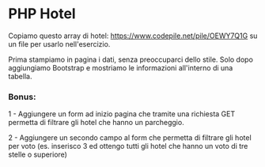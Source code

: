 # PHP Hotel

Copiamo questo array di hotel: https://www.codepile.net/pile/OEWY7Q1G su un file per usarlo nell'esercizio.

Prima stampiamo in pagina i dati, senza preoccuparci dello stile.
Solo dopo aggiungiamo Bootstrap e mostriamo le informazioni all'interno di una tabella.

### Bonus:
1 - Aggiungere un form ad inizio pagina che tramite una richiesta GET permetta di filtrare gli hotel che hanno un parcheggio.

2 - Aggiungere un secondo campo al form che permetta di filtrare gli hotel per voto (es. inserisco 3 ed ottengo tutti gli hotel che hanno un voto di tre stelle o superiore)